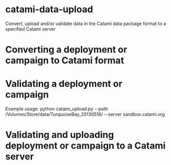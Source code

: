 catami-data-upload
==================

Convert, upload and/or validate data in the Catami data package format to a specified Catami server

Converting a deployment or campaign to Catami format
====================================================

Validating a deployment or campaign
===================================


Example usage:
python catami_upload.py  --path /Volumes/Store/data/TurquoiseBay_20130516/  --server sandbox.catami.org

Validating and uploading deployment or campaign to a Catami server
==================================================================